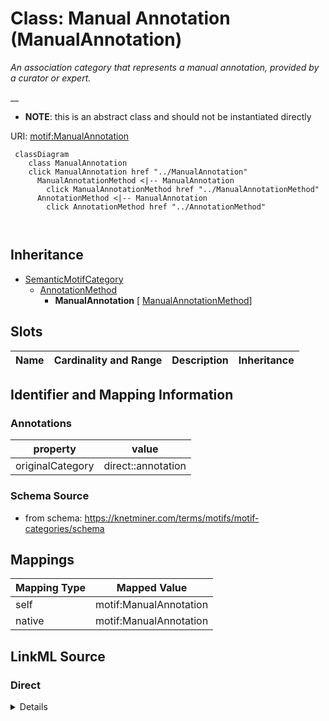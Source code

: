 

# Class: Manual Annotation (ManualAnnotation) 


_An association category that represents a manual annotation, provided by a curator or expert._

__




* __NOTE__: this is an abstract class and should not be instantiated directly


URI: [motif:ManualAnnotation](https://knetminer.com/terms/motifs/motif-categories/ManualAnnotation)






```mermaid
 classDiagram
    class ManualAnnotation
    click ManualAnnotation href "../ManualAnnotation"
      ManualAnnotationMethod <|-- ManualAnnotation
        click ManualAnnotationMethod href "../ManualAnnotationMethod"
      AnnotationMethod <|-- ManualAnnotation
        click AnnotationMethod href "../AnnotationMethod"
      
      
```





## Inheritance
* [SemanticMotifCategory](SemanticMotifCategory.md)
    * [AnnotationMethod](AnnotationMethod.md)
        * **ManualAnnotation** [ [ManualAnnotationMethod](ManualAnnotationMethod.md)]



## Slots

| Name | Cardinality and Range | Description | Inheritance |
| ---  | --- | --- | --- |









## Identifier and Mapping Information





### Annotations

| property | value |
| --- | --- |
| originalCategory | direct::annotation |




### Schema Source


* from schema: https://knetminer.com/terms/motifs/motif-categories/schema




## Mappings

| Mapping Type | Mapped Value |
| ---  | ---  |
| self | motif:ManualAnnotation |
| native | motif:ManualAnnotation |







## LinkML Source

<!-- TODO: investigate https://stackoverflow.com/questions/37606292/how-to-create-tabbed-code-blocks-in-mkdocs-or-sphinx -->

### Direct

<details>
```yaml
name: ManualAnnotation
annotations:
  originalCategory:
    tag: originalCategory
    value: direct::annotation
description: 'An association category that represents a manual annotation, provided
  by a curator or expert.

  '
title: Manual Annotation
notes:
- 'original category no: 1.1'
from_schema: https://knetminer.com/terms/motifs/motif-categories/schema
is_a: AnnotationMethod
abstract: true
mixins:
- ManualAnnotationMethod

```
</details>

### Induced

<details>
```yaml
name: ManualAnnotation
annotations:
  originalCategory:
    tag: originalCategory
    value: direct::annotation
description: 'An association category that represents a manual annotation, provided
  by a curator or expert.

  '
title: Manual Annotation
notes:
- 'original category no: 1.1'
from_schema: https://knetminer.com/terms/motifs/motif-categories/schema
is_a: AnnotationMethod
abstract: true
mixins:
- ManualAnnotationMethod

```
</details>